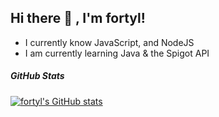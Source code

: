 ## Hi there 👋 , I'm fortyl!

* I currently know JavaScript, and NodeJS
* I am currently learning Java & the Spigot API

##### **GitHub Stats**
[![fortyl's GitHub stats](https://github-readme-stats.vercel.app/api?username=fortylll&theme=onedark)](https://github.com/anuraghazra/github-readme-stats)
